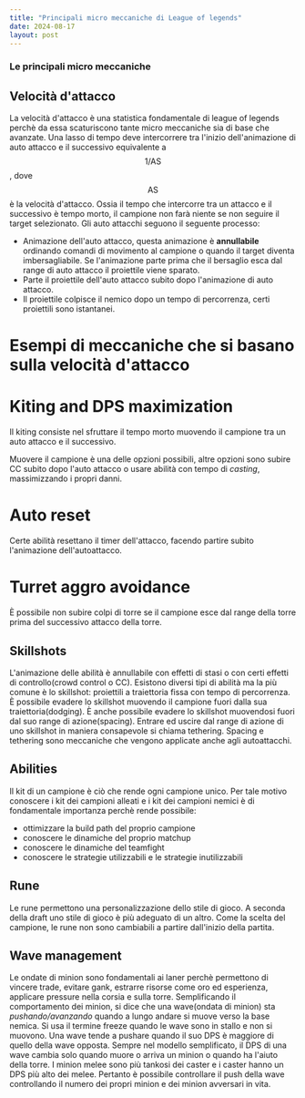 ```yaml
---
title: "Principali micro meccaniche di League of legends"
date: 2024-08-17
layout: post
---
```


### Le principali micro meccaniche

## Velocità d'attacco

La velocità d'attacco è una statistica fondamentale di league of legends perchè da essa scaturiscono tante micro meccaniche sia di base che avanzate. 
Una lasso di tempo deve intercorrere tra l'inizio dell'animazione di auto attacco e il successivo equivalente a $$1/\text{AS}$$, dove $$\text{AS}$$ è la velocità d'attacco. Ossia il tempo che intercorre tra un attacco e il successivo è tempo morto, il campione non farà niente se non seguire il target selezionato.
Gli auto attacchi seguono il seguente processo:
- Animazione dell'auto attacco, questa animazione è **annullabile** ordinando comandi di movimento al campione o quando il target diventa imbersagliabile. Se l'animazione parte prima che il bersaglio esca dal range di auto attacco il proiettile viene sparato.
- Parte il proiettile dell'auto attacco subito dopo l'animazione di auto attacco.
- Il proiettile colpisce il nemico dopo un tempo di percorrenza, certi proiettili sono istantanei.

# Esempi di meccaniche che si basano sulla velocità d'attacco

# Kiting and DPS maximization

Il kiting consiste nel sfruttare il tempo morto muovendo il campione tra un auto attacco e il successivo.

Muovere il campione è una delle opzioni possibili, altre opzioni sono subire CC subito dopo l'auto attacco o usare abilità con tempo di *casting*, massimizzando i propri danni.

# Auto reset

Certe abilità resettano il timer dell'attacco, facendo partire subito l'animazione dell'autoattacco.

# Turret aggro avoidance

È possibile non subire colpi di torre se il campione esce dal range della torre prima del successivo attacco della torre.

## Skillshots

L'animazione delle abilità è annullabile con effetti di stasi o con certi effetti di controllo(crowd control o CC). Esistono diversi tipi di abilità ma la più comune è lo skillshot: proiettili a traiettoria fissa con tempo di percorrenza.
È possibile evadere lo skillshot muovendo il campione fuori dalla sua traiettoria(dodging). È anche possibile evadere lo skillshot muovendosi fuori dal suo range di azione(spacing). Entrare ed uscire dal range di azione di uno skillshot in maniera consapevole si chiama tethering. Spacing e tethering sono meccaniche che vengono applicate anche agli autoattacchi.

## Abilities

Il kit di un campione è ciò che rende ogni campione unico. Per tale motivo conoscere i kit dei campioni alleati e i kit dei campioni nemici è di fondamentale importanza perchè rende possibile:
- ottimizzare la build path del proprio campione
- conoscere le dinamiche del proprio matchup
- conoscere le dinamiche del teamfight
- conoscere le strategie utilizzabili e le strategie inutilizzabili

## Rune

Le rune permettono una personalizzazione dello stile di gioco. A seconda della draft uno stile di gioco è più adeguato di un altro. Come la scelta del campione, le rune non sono cambiabili a partire dall'inizio della partita.

## Wave management

Le ondate di minion sono fondamentali ai laner perchè permettono di vincere trade, evitare gank, estrarre risorse come oro ed esperienza, applicare pressure nella corsia e sulla torre.
Semplificando il comportamento dei minion, si dice che una wave(ondata di minion) sta *pushando/avanzando* quando a lungo andare si muove verso la base nemica. Si usa il termine freeze quando le wave sono in stallo e non si muovono.
Una wave tende a pushare quando il suo DPS è maggiore di quello della wave opposta. Sempre nel modello semplificato, il DPS di una wave cambia solo quando muore o arriva un minion o quando ha l'aiuto della torre. I minion melee sono più tankosi dei caster e i caster hanno un DPS più alto dei melee.
Pertanto è possibile controllare il push della wave controllando il numero dei propri minion e dei minion avversari in vita.
